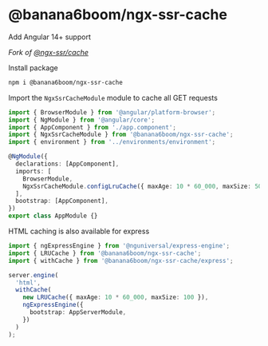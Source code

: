 # @banana6boom/ngx-ssr-cache

Add Angular 14+ support

_Fork of [@ngx-ssr/cache](https://www.npmjs.com/package/@ngx-ssr/cache)_

Install package

```bash
npm i @banana6boom/ngx-ssr-cache
```

Import the `NgxSsrCacheModule` module to cache all GET requests

```ts
import { BrowserModule } from '@angular/platform-browser';
import { NgModule } from '@angular/core';
import { AppComponent } from './app.component';
import { NgxSsrCacheModule } from '@banana6boom/ngx-ssr-cache';
import { environment } from '../environments/environment';

@NgModule({
  declarations: [AppComponent],
  imports: [
    BrowserModule,
    NgxSsrCacheModule.configLruCache({ maxAge: 10 * 60_000, maxSize: 50 }),
  ],
  bootstrap: [AppComponent],
})
export class AppModule {}
```

HTML caching is also available for express

```ts
import { ngExpressEngine } from '@nguniversal/express-engine';
import { LRUCache } from '@banana6boom/ngx-ssr-cache';
import { withCache } from '@banana6boom/ngx-ssr-cache/express';

server.engine(
  'html',
  withCache(
    new LRUCache({ maxAge: 10 * 60_000, maxSize: 100 }),
    ngExpressEngine({
      bootstrap: AppServerModule,
    })
  )
);
```
